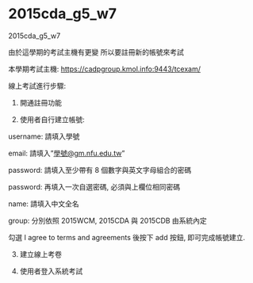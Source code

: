 # 2015cda_g5_w7

2015cda_g5_w7

由於這學期的考試主機有更變  所以要註冊新的帳號來考試

本學期考試主機: https://cadpgroup.kmol.info:9443/tcexam/

線上考試進行步驟:

1. 開通註冊功能

2. 使用者自行建立帳號:

username: 請填入學號

email: 請填入”學號@gm.nfu.edu.tw”

password: 請填入至少帶有 8 個數字與英文字母組合的密碼

password: 再填入一次自選密碼, 必須與上欄位相同密碼

name: 請填入中文全名

group: 分別依照 2015WCM, 2015CDA 與 2015CDB 由系統內定

勾選 I agree to terms and agreements 後按下 add 按鈕, 即可完成帳號建立.

3. 建立線上考卷

4. 使用者登入系統考試